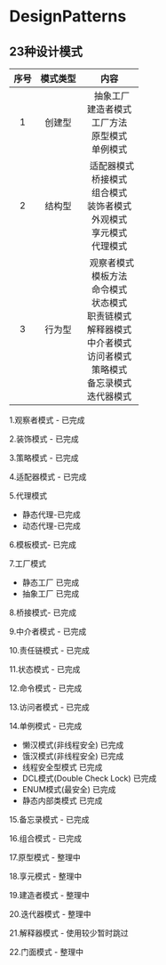 # DesignPatterns 
## 23种设计模式

|序号|模式类型|内容|
|:---:|:----:|:---:| 
|1|创建型|&nbsp;&nbsp;抽象工厂<br>建造者模式<br>工厂方法<br>原型模式<br>单例模式|
|2|结构型|&nbsp;&nbsp;适配器模式<br>桥接模式<br>组合模式<br>装饰者模式<br>外观模式<br>享元模式<br>代理模式|
|3|行为型|&nbsp;&nbsp;观察者模式<br>模板方法<br>命令模式<br>状态模式<br>职责链模式<br>解释器模式<br>中介者模式<br>访问者模式<br>策略模式<br>备忘录模式<br>迭代器模式| 
 

1.观察者模式 - 已完成 

2.装饰模式 - 已完成

3.策略模式 - 已完成

4.适配器模式 - 已完成

5.代理模式 

 *  静态代理-已完成
 *  动态代理-已完成

6.模板模式- 已完成

7.工厂模式  

 *  静态工厂 已完成
 *  抽象工厂 已完成

8.桥接模式- 已完成

9.中介者模式 - 已完成

10.责任链模式 - 已完成

11.状态模式 - 已完成

12.命令模式 - 已完成

13.访问者模式 - 已完成

14.单例模式 - 已完成

   * 懒汉模式(非线程安全) 已完成
   * 饿汉模式(非线程安全) 已完成
   * 线程安全型模式 已完成
   * DCL模式(Double Check Lock) 已完成
   * ENUM模式(最安全) 已完成
   * 静态内部类模式  已完成

15.备忘录模式 - 已完成

16.组合模式 - 已完成

17.原型模式 - 整理中

18.享元模式 - 整理中

19.建造者模式 - 整理中

20.迭代器模式 - 整理中

21.解释器模式 - 使用较少暂时跳过

22.门面模式 - 整理中




